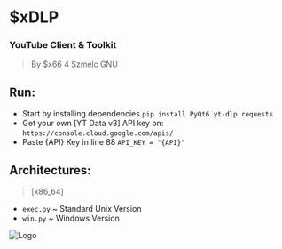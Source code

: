 # $xDLP
### YouTube Client & Toolkit
> By $x66 4 Szmelc GNU

## Run:
- Start by installing dependencies `pip install PyQt6 yt-dlp requests`
- Get your own [YT Data v3] API key on: `https://console.cloud.google.com/apis/`
- Paste {API} Key in line 88 `API_KEY = "{API}"`

## Architectures:
> [x86_64]
- `exec.py` ~ Standard Unix Version
- `win.py` ~ Windows Version

<img alt="Logo" src="https://i.imgur.com/T6Z8vki.png"/>
